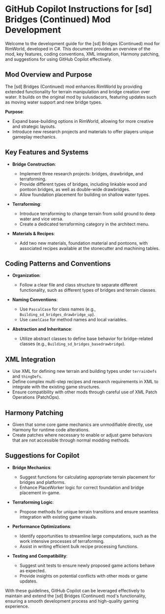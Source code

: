 # GitHub Copilot Instructions for [sd] Bridges (Continued) Mod Development

Welcome to the development guide for the [sd] Bridges (Continued) mod for RimWorld, developed in C#. This document provides an overview of the mod, key features, coding conventions, XML integration, Harmony patching, and suggestions for using GitHub Copilot effectively.

## Mod Overview and Purpose

The [sd] Bridges (Continued) mod enhances RimWorld by providing extended functionality for terrain manipulation and bridge creation over water. It builds on the original mod by sulusdacors, featuring updates such as moving water support and new bridge types.

**Purpose**: 
- Expand base-building options in RimWorld, allowing for more creative and strategic layouts.
- Introduce new research projects and materials to offer players unique gameplay mechanics.

## Key Features and Systems

- **Bridge Construction**:
  - Implement three research projects: bridges, drawbridge, and terraforming.
  - Provide different types of bridges, including linkable wood and pontoon bridges, as well as double-wide drawbridges.
  - Allow foundation placement for building on shallow water types.
  
- **Terraforming**:
  - Introduce terraforming to change terrain from solid ground to deep water and vice versa.
  - Create a dedicated terraforming category in the architect menu.

- **Materials & Recipes**:
  - Add two new materials, foundation material and pontoons, with associated recipes available at the stonecutter and machining tables.

## Coding Patterns and Conventions

- **Organization**:
  - Follow a clear file and class structure to separate different functionality, such as different types of bridges and terrain classes.
  
- **Naming Conventions**:
  - Use `PascalCase` for class names (e.g., `Building_sd_bridges_drawbridge_up`).
  - Use `camelCase` for method names and local variables.
  
- **Abstraction and Inheritance**:
  - Utilize abstract classes to define base behavior for bridge-related classes (e.g., `Building_sd_bridges_basedrawbridge`).

## XML Integration

- Use XML for defining new terrain and building types under `terrainDefs` and `thingDefs`.
- Define complex multi-step recipes and research requirements in XML to integrate with the existing game structures.
- Ensure compatibility with other mods through careful use of XML Patch Operations (PatchOps).

## Harmony Patching

- Given that some core game mechanics are unmodifiable directly, use Harmony for runtime code alterations.
- Create patches where necessary to enable or adjust game behaviors that are not accessible through normal modding methods.

## Suggestions for Copilot

- **Bridge Mechanics**:
  - Suggest functions for calculating appropriate terrain placement for bridges and platforms.
  - Enhance PlaceWorker logic for correct foundation and bridge placement in-game.

- **Terraforming Logic**:
  - Propose methods for unique terrain transitions and ensure seamless integration with existing game visuals.
  
- **Performance Optimizations**:
  - Identify opportunities to streamline large computations, such as the work intensive processes of terraforming.
  - Assist in writing efficient bulk recipe processing functions.

- **Testing and Compatibility**:
  - Suggest unit tests to ensure newly proposed game actions behave as expected.
  - Provide insights on potential conflicts with other mods or game updates.

With these guidelines, GitHub Copilot can be leveraged effectively to maintain and extend the [sd] Bridges (Continued) mod's functionality, ensuring a smooth development process and high-quality gaming experience.

